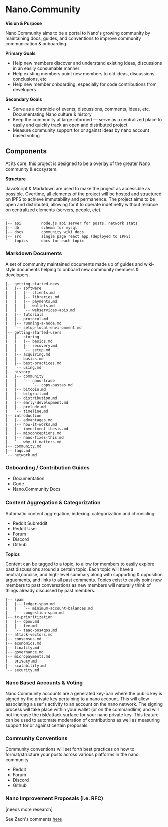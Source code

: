 # Nano.Community

**Vision & Purpose**

Nano.Community aims to be a portal to Nano's growing community by maintaining docs, guides, and conventions to improve community communication & onboarding.

**Primary Goals**

- Help new members discover and understand existing ideas, discussions in an easily consumable manner
- Help existing members point new members to old ideas, discussions, conclusions, etc
- Help new member onboarding, especially for code contributions from developers

**Secondary Goals**

- Serve as a chronicle of events, discussions, comments, ideas, etc. Documentating Nano culture & history
- Keep the community at large informed — serve as a centralized place to easily and quickly track an open and distributed project
- Measure community support for or against ideas by nano account based voting

## Components

At its core, this project is designed to be a overlay of the greater Nano community & ecosystem.

**Structure**

JavaScript & Markdown are used to make the project as accessible as possible. Overtime, all elements of the project will be hosted and structured on IPFS to achieve immutability and permanence. The project aims to be open and distributed, allowing for it to operate indefinetly without reliance on centralized elements (servers, people, etc).

```
.
|-- api         node.js api server for posts, network stats
|-- db          schema for mysql
|-- docs        community wiki docs
|-- src         single page react app (deployed to IPFS)
`-- topics      docs for each topic
```

### Markdown Documents

A set of community maintained documents made up of guides and wiki-style documents helping to onboard new community members & developers.

```
|-- getting-started-devs
|   |-- software
|   |   |-- clients.md
|   |   |-- libraries.md
|   |   |-- payments.md
|   |   |-- wallets.md
|   |   `-- webservices-apis.md
|   |-- tutorials
|   |-- protocol.md
|   |-- running-a-node.md
|   `-- setup-local-environment.md
|-- getting-started-users
|   |-- storing
|   |   |-- basics.md
|   |   |-- recovery.md
|   |   `-- setup.md
|   |-- acquiring.md
|   |-- basics.md
|   |-- best-practices.md
|   `-- using.md
|-- history
|   |-- community
|   |   `-- nano-trade
|   |       `-- copy-pastas.md
|   |-- bitcoin.md
|   |-- bitgrail.md
|   |-- distribution.md
|   |-- early-development.md
|   |-- prelude.md
|   `-- timeline.md
|-- introduction
|   |-- advantages.md
|   |-- how-it-works.md
|   |-- investment-thesis.md
|   |-- misconceptions.md
|   |-- nano-fixes-this.md
|   `-- why-it-matters.md
|-- community.md
|-- faqs.md
`-- network.md
```

### Onboarding / Contribution Guides

- Documentation
- Code
- Nano.Community Docs

### Content Aggregation & Categorization

Automatic content aggregation, indexing, categorization and chronicling.

- Reddit Subreddit
- Reddit User
- Forum
- Discord
- Github

**Topics**

Content can be tagged to a topic, to allow for members to easily explore past discussions around a certain topic. Each topic will have a neutral,concise, and high-level summary along with supporting & opposition arguements, and links to all past comments. Topics exist to easily point new members to past conversations as new members will naturally think of things already discussed by past members.

```
|-- spam
|   |-- ledger-spam.md
|   |   `-- minimum-account-balances.md
|   `-- congestion-spam.md
|-- tx-prioritization
|   |-- dpow.md
|   |-- fee.md
|   `-- taac-pos4qos.md
|-- attack-vectors.md
|-- consensus.md
|-- economics.md
|-- finality.md
|-- governance.md
|-- micropayments.md
|-- privacy.md
|-- scalability.md
`-- security.md
```

### Nano Based Accounts & Voting

Nano.Community accounts are a generated key-pair where the public key is signed by the private key pertaining to a nano account. This will allow associating a user's activity to an account on the nano network. The signing process will take place within your wallet (or on the commandline) and will not increase the risk/attack surface for your nano private key. This feature can be used to automate moderation of contributions as well as measuring support for or against certain proposals.

### Community Conventions

Community conventions will set forth best practices on how to format/structure your posts across various platforms in the nano community.

- Reddit
- Forum
- Discord
- Github

### Nano Improvement Proposals (i.e. RFC)

[needs more research]

See Zach's comments [here](https://www.reddit.com/r/nanocurrency/comments/m8l9j8/building_oss_infrastructure_to_help_improve/gru1unt)
